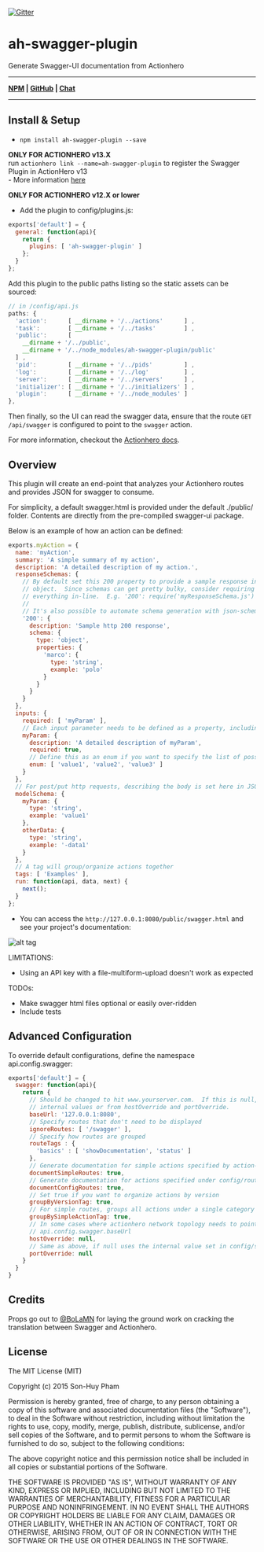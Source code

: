 
[![Gitter](http://img.shields.io/badge/gitter-join%20chat%20%E2%86%92-2DCC76.svg?style=flat)](https://gitter.im/supamii/ah-swagger-plugin?utm_source=badge&utm_medium=badge&utm_campaign=pr-badge)

# ah-swagger-plugin
Generate Swagger-UI documentation from Actionhero

***
**[NPM](https://www.npmjs.com/package/ah-swagger-plugin) | [GitHub](https://github.com/supamii/ah-swagger-plugin) | [Chat](https://gitter.im/supamii/ah-swagger-plugin)**
***

## Install & Setup

- `npm install ah-swagger-plugin --save`

**ONLY FOR ACTIONHERO v13.X**<br/>
run `actionhero link --name=ah-swagger-plugin` to register the Swagger Plugin in ActionHero v13 <br/> - More information [here](http://www.actionherojs.com/docs/#including-plugins)

**ONLY FOR ACTIONHERO v12.X or lower**<br/>
- Add the plugin to config/plugins.js:<br/>
```javascript
exports['default'] = {
  general: function(api){
    return {
      plugins: [ 'ah-swagger-plugin' ]
    };
  }
};
```

Add this plugin to the public paths listing so the static assets can be sourced:

```javascript
// in /config/api.js
paths: {
  'action':      [ __dirname + '/../actions'      ] ,
  'task':        [ __dirname + '/../tasks'        ] ,
  'public':      [
    __dirname + '/../public', 
    __dirname + '/../node_modules/ah-swagger-plugin/public'
  ] ,
  'pid':         [ __dirname + '/../pids'         ] ,
  'log':         [ __dirname + '/../log'          ] ,
  'server':      [ __dirname + '/../servers'      ] ,
  'initializer': [ __dirname + '/../initializers' ] ,
  'plugin':      [ __dirname + '/../node_modules' ]
},
```

Then finally, so the UI can read the swagger data, ensure that the route `GET /api/swagger` is configured to point to the `swagger` action.

For more information, checkout the [Actionhero docs](http://www.actionherojs.com/docs/core/plugins.html).

## Overview
This plugin will create an end-point that analyzes your Actionhero routes and provides JSON for swagger to consume.

For simplicity, a default swagger.html is provided under the default ./public/ folder.  Contents are directly from the pre-compiled swagger-ui package.

Below is an example of how an action can be defined:

```javascript
exports.myAction = {
  name: 'myAction',
  summary: 'A simple summary of my action',
  description: 'A detailed description of my action.',
  responseSchemas: {
    // By default set this 200 property to provide a sample response in the form of a JSON schema
    // object.  Since schemas can get pretty bulky, consider requiring a file instead of having 
    // everything in-line.  E.g. '200': require('myResponseSchema.js')
    // 
    // It's also possible to automate schema generation with json-schema-generator with json-patch.
    '200': {
      description: 'Sample http 200 response',
      schema: {
        type: 'object',
        properties: {
          'marco': {
            type: 'string',
            example: 'polo'
          }
        }
      }
    }
  },
  inputs: {
    required: [ 'myParam' ],
    // Each input parameter needs to be defined as a property, including input parameters for routes.
    myParam: {
      description: 'A detailed description of myParam',
      required: true,
      // Define this as an enum if you want to specify the list of possible values.
      enum: [ 'value1', 'value2', 'value3' ]
    }
  },
  // For post/put http requests, describing the body is set here in JSON schema form.
  modelSchema: {
    myParam: {
      type: 'string',
      example: 'value1'
    },
    otherData: {
      type: 'string',
      example: '-data1'
    }
  },
  // A tag will group/organize actions together
  tags: [ 'Examples' ],
  run: function(api, data, next) {
    next();
  }
};
```
- You can access the `http://127.0.0.1:8080/public/swagger.html` and see your project's documentation:

![alt tag](https://raw.github.com/supamii/ah-swagger-plugin/master/screenshot.png)

LIMITATIONS:
* Using an API key with a file-multiform-upload doesn't work as expected

TODOs:

* Make swagger html files optional or easily over-ridden
* Include tests

## Advanced Configuration

To override default configurations, define the namespace api.config.swagger:

```javascript
exports['default'] = { 
  swagger: function(api){
    return {
      // Should be changed to hit www.yourserver.com.  If this is null, defaults to ip:port from
      // internal values or from hostOverride and portOverride.
      baseUrl: '127.0.0.1:8080',
      // Specify routes that don't need to be displayed
      ignoreRoutes: [ '/swagger' ],
      // Specify how routes are grouped
      routeTags : {
        'basics' : [ 'showDocumentation', 'status' ]
      },
      // Generate documentation for simple actions specified by action-name
      documentSimpleRoutes: true,
      // Generate documentation for actions specified under config/routes.js
      documentConfigRoutes: true,
      // Set true if you want to organize actions by version
      groupByVersionTag: true,
      // For simple routes, groups all actions under a single category
      groupBySimpleActionTag: true,
      // In some cases where actionhero network topology needs to point elsewhere.  If null, uses
      // api.config.swagger.baseUrl
      hostOverride: null,
      // Same as above, if null uses the internal value set in config/server/web.js
      portOverride: null
    }
  }
}
```

## Credits

Props go out to [@BoLaMN](https://github.com/BoLaMN) for laying the ground work on cracking the translation between Swagger and Actionhero.


## License
The MIT License (MIT)

Copyright (c) 2015 Son-Huy Pham

Permission is hereby granted, free of charge, to any person obtaining a copy
of this software and associated documentation files (the "Software"), to deal
in the Software without restriction, including without limitation the rights
to use, copy, modify, merge, publish, distribute, sublicense, and/or sell
copies of the Software, and to permit persons to whom the Software is
furnished to do so, subject to the following conditions:

The above copyright notice and this permission notice shall be included in all
copies or substantial portions of the Software.

THE SOFTWARE IS PROVIDED "AS IS", WITHOUT WARRANTY OF ANY KIND, EXPRESS OR
IMPLIED, INCLUDING BUT NOT LIMITED TO THE WARRANTIES OF MERCHANTABILITY,
FITNESS FOR A PARTICULAR PURPOSE AND NONINFRINGEMENT. IN NO EVENT SHALL THE
AUTHORS OR COPYRIGHT HOLDERS BE LIABLE FOR ANY CLAIM, DAMAGES OR OTHER
LIABILITY, WHETHER IN AN ACTION OF CONTRACT, TORT OR OTHERWISE, ARISING FROM,
OUT OF OR IN CONNECTION WITH THE SOFTWARE OR THE USE OR OTHER DEALINGS IN THE
SOFTWARE.

